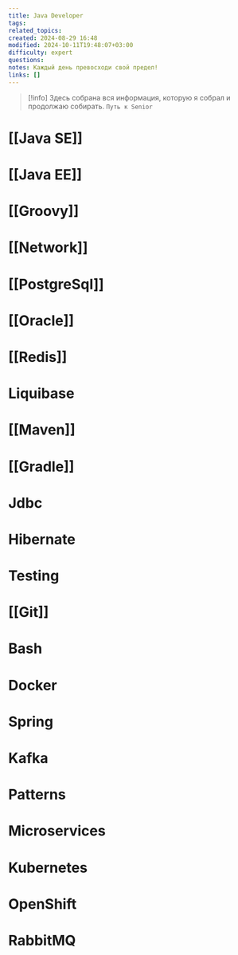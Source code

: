```yaml
---
title: Java Developer
tags: 
related_topics: 
created: 2024-08-29 16:48
modified: 2024-10-11T19:48:07+03:00
difficulty: expert
questions: 
notes: Каждый день превосходи свой предел!
links: []
---
```



> [!info] Здесь собрана вся информация, которую я собрал и продолжаю собирать. 
> `Путь к Senior` 

# [[Java SE]]
# [[Java EE]]
# [[Groovy]]

# [[Network]]
# [[PostgreSql]]
# [[Oracle]]
# [[Redis]]
# Liquibase
# [[Maven]]
# [[Gradle]]
# Jdbc
# Hibernate
# Testing
# [[Git]]
# Bash
# Docker
# Spring 
# Kafka
# Patterns
# Microservices
# Kubernetes
# OpenShift
# RabbitMQ

